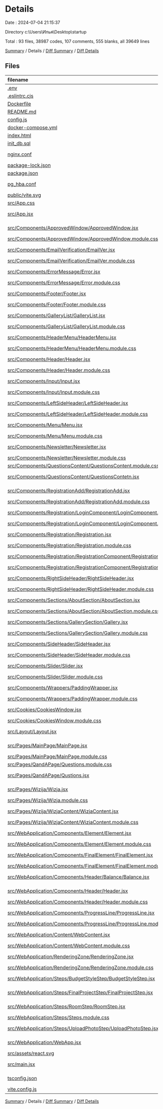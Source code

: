 # Details

Date : 2024-07-04 21:15:37

Directory c:\\Users\\Илья\\Desktop\\startup

Total : 93 files,  38987 codes, 107 comments, 555 blanks, all 39649 lines

[Summary](results.md) / Details / [Diff Summary](diff.md) / [Diff Details](diff-details.md)

## Files
| filename | language | code | comment | blank | total |
| :--- | :--- | ---: | ---: | ---: | ---: |
| [.env](/.env) | Properties | 18 | 12 | 32 | 62 |
| [.eslintrc.cjs](/.eslintrc.cjs) | JavaScript | 21 | 0 | 1 | 22 |
| [Dockerfile](/Dockerfile) | dockerfile | 9 | 2 | 2 | 13 |
| [README.md](/README.md) | Markdown | 8 | 0 | 3 | 11 |
| [config.js](/config.js) | JavaScript | 5 | 2 | 1 | 8 |
| [docker-compose.yml](/docker-compose.yml) | YAML | 90 | 60 | 12 | 162 |
| [index.html](/index.html) | HTML | 13 | 0 | 1 | 14 |
| [init_db.sql](/init_db.sql) | SQL | 30 | 6 | 7 | 43 |
| [nginx.conf](/nginx.conf) | NGINX Conf | 16 | 0 | 7 | 23 |
| [package-lock.json](/package-lock.json) | JSON | 34,405 | 0 | 1 | 34,406 |
| [package.json](/package.json) | JSON | 43 | 0 | 1 | 44 |
| [pg_hba.conf](/pg_hba.conf) | NGINX Conf | 1 | 1 | 1 | 3 |
| [public/vite.svg](/public/vite.svg) | XML | 1 | 0 | 0 | 1 |
| [src/App.css](/src/App.css) | CSS | 35 | 0 | 3 | 38 |
| [src/App.jsx](/src/App.jsx) | JavaScript JSX | 22 | 0 | 2 | 24 |
| [src/Components/ApprovedWindow/ApprovedWindow.jsx](/src/Components/ApprovedWindow/ApprovedWindow.jsx) | JavaScript JSX | 34 | 0 | 7 | 41 |
| [src/Components/ApprovedWindow/ApprovedWindow.module.css](/src/Components/ApprovedWindow/ApprovedWindow.module.css) | CSS | 80 | 0 | 16 | 96 |
| [src/Components/EmailVerification/EmailVer.jsx](/src/Components/EmailVerification/EmailVer.jsx) | JavaScript JSX | 36 | 0 | 9 | 45 |
| [src/Components/EmailVerification/EmailVer.module.css](/src/Components/EmailVerification/EmailVer.module.css) | CSS | 0 | 0 | 1 | 1 |
| [src/Components/ErrorMessage/Error.jsx](/src/Components/ErrorMessage/Error.jsx) | JavaScript JSX | 6 | 0 | 3 | 9 |
| [src/Components/ErrorMessage/Error.module.css](/src/Components/ErrorMessage/Error.module.css) | CSS | 18 | 0 | 2 | 20 |
| [src/Components/Footer/Footer.jsx](/src/Components/Footer/Footer.jsx) | JavaScript JSX | 72 | 0 | 5 | 77 |
| [src/Components/Footer/Footer.module.css](/src/Components/Footer/Footer.module.css) | CSS | 155 | 0 | 21 | 176 |
| [src/Components/GalleryList/GalleryList.jsx](/src/Components/GalleryList/GalleryList.jsx) | JavaScript JSX | 19 | 0 | 5 | 24 |
| [src/Components/GalleryList/GalleryList.module.css](/src/Components/GalleryList/GalleryList.module.css) | CSS | 37 | 0 | 4 | 41 |
| [src/Components/HeaderMenu/HeaderMenu.jsx](/src/Components/HeaderMenu/HeaderMenu.jsx) | JavaScript JSX | 34 | 0 | 4 | 38 |
| [src/Components/HeaderMenu/HeaderMenu.module.css](/src/Components/HeaderMenu/HeaderMenu.module.css) | CSS | 26 | 0 | 5 | 31 |
| [src/Components/Header/Header.jsx](/src/Components/Header/Header.jsx) | JavaScript JSX | 87 | 0 | 10 | 97 |
| [src/Components/Header/Header.module.css](/src/Components/Header/Header.module.css) | CSS | 44 | 0 | 5 | 49 |
| [src/Components/Input/Input.jsx](/src/Components/Input/Input.jsx) | JavaScript JSX | 118 | 0 | 14 | 132 |
| [src/Components/Input/Input.module.css](/src/Components/Input/Input.module.css) | CSS | 151 | 0 | 11 | 162 |
| [src/Components/LeftSideHeader/LeftSideHeader.jsx](/src/Components/LeftSideHeader/LeftSideHeader.jsx) | JavaScript JSX | 17 | 0 | 1 | 18 |
| [src/Components/LeftSideHeader/LeftSideHeader.module.css](/src/Components/LeftSideHeader/LeftSideHeader.module.css) | CSS | 16 | 0 | 5 | 21 |
| [src/Components/Menu/Menu.jsx](/src/Components/Menu/Menu.jsx) | JavaScript JSX | 104 | 0 | 8 | 112 |
| [src/Components/Menu/Menu.module.css](/src/Components/Menu/Menu.module.css) | CSS | 93 | 0 | 11 | 104 |
| [src/Components/Newsletter/Newsletter.jsx](/src/Components/Newsletter/Newsletter.jsx) | JavaScript JSX | 25 | 0 | 8 | 33 |
| [src/Components/Newsletter/Newsletter.module.css](/src/Components/Newsletter/Newsletter.module.css) | CSS | 46 | 1 | 5 | 52 |
| [src/Components/QuestionsContent/QuestionsContent.module.css](/src/Components/QuestionsContent/QuestionsContent.module.css) | CSS | 36 | 1 | 6 | 43 |
| [src/Components/QuestionsContent/QuestionsContetn.jsx](/src/Components/QuestionsContent/QuestionsContetn.jsx) | JavaScript JSX | 18 | 0 | 3 | 21 |
| [src/Components/RegistrationAdd/RegistrationAdd.jsx](/src/Components/RegistrationAdd/RegistrationAdd.jsx) | JavaScript JSX | 16 | 0 | 2 | 18 |
| [src/Components/RegistrationAdd/RegistrationAdd.module.css](/src/Components/RegistrationAdd/RegistrationAdd.module.css) | CSS | 56 | 0 | 2 | 58 |
| [src/Components/Registration/LoginComponent/LoginComponent.jsx](/src/Components/Registration/LoginComponent/LoginComponent.jsx) | JavaScript JSX | 111 | 0 | 13 | 124 |
| [src/Components/Registration/LoginComponent/LoginComponent.module.css](/src/Components/Registration/LoginComponent/LoginComponent.module.css) | CSS | 118 | 0 | 7 | 125 |
| [src/Components/Registration/Registration.jsx](/src/Components/Registration/Registration.jsx) | JavaScript JSX | 51 | 0 | 5 | 56 |
| [src/Components/Registration/Registration.module.css](/src/Components/Registration/Registration.module.css) | CSS | 74 | 0 | 8 | 82 |
| [src/Components/Registration/RegistrationComponent/RegistrationComponent.jsx](/src/Components/Registration/RegistrationComponent/RegistrationComponent.jsx) | JavaScript JSX | 186 | 0 | 15 | 201 |
| [src/Components/Registration/RegistrationComponent/RegistrationComponent.module.css](/src/Components/Registration/RegistrationComponent/RegistrationComponent.module.css) | CSS | 52 | 0 | 7 | 59 |
| [src/Components/RightSideHeader/RightSideHeader.jsx](/src/Components/RightSideHeader/RightSideHeader.jsx) | JavaScript JSX | 97 | 0 | 10 | 107 |
| [src/Components/RightSideHeader/RightSideHeader.module.css](/src/Components/RightSideHeader/RightSideHeader.module.css) | CSS | 160 | 0 | 13 | 173 |
| [src/Components/Sections/AboutSection/AboutSection.jsx](/src/Components/Sections/AboutSection/AboutSection.jsx) | JavaScript JSX | 58 | 0 | 3 | 61 |
| [src/Components/Sections/AboutSection/AboutSection.module.css](/src/Components/Sections/AboutSection/AboutSection.module.css) | CSS | 105 | 0 | 13 | 118 |
| [src/Components/Sections/GallerySection/Gallery.jsx](/src/Components/Sections/GallerySection/Gallery.jsx) | JavaScript JSX | 22 | 0 | 5 | 27 |
| [src/Components/Sections/GallerySection/Gallery.module.css](/src/Components/Sections/GallerySection/Gallery.module.css) | CSS | 29 | 0 | 1 | 30 |
| [src/Components/SideHeader/SideHeader.jsx](/src/Components/SideHeader/SideHeader.jsx) | JavaScript JSX | 55 | 0 | 7 | 62 |
| [src/Components/SideHeader/SideHeader.module.css](/src/Components/SideHeader/SideHeader.module.css) | CSS | 79 | 0 | 8 | 87 |
| [src/Components/Slider/Slider.jsx](/src/Components/Slider/Slider.jsx) | JavaScript JSX | 106 | 0 | 10 | 116 |
| [src/Components/Slider/Slider.module.css](/src/Components/Slider/Slider.module.css) | CSS | 62 | 7 | 7 | 76 |
| [src/Components/Wrappers/PaddingWrapper.jsx](/src/Components/Wrappers/PaddingWrapper.jsx) | JavaScript JSX | 63 | 0 | 10 | 73 |
| [src/Components/Wrappers/PaddingWrapper.module.css](/src/Components/Wrappers/PaddingWrapper.module.css) | CSS | 0 | 0 | 1 | 1 |
| [src/Cookies/CookiesWindow.jsx](/src/Cookies/CookiesWindow.jsx) | JavaScript JSX | 112 | 0 | 13 | 125 |
| [src/Cookies/CookiesWindow.module.css](/src/Cookies/CookiesWindow.module.css) | CSS | 174 | 1 | 14 | 189 |
| [src/Layout/Layout.jsx](/src/Layout/Layout.jsx) | JavaScript JSX | 35 | 0 | 6 | 41 |
| [src/Pages/MainPage/MainPage.jsx](/src/Pages/MainPage/MainPage.jsx) | JavaScript JSX | 21 | 0 | 5 | 26 |
| [src/Pages/MainPage/MainPage.module.css](/src/Pages/MainPage/MainPage.module.css) | CSS | 0 | 0 | 1 | 1 |
| [src/Pages/QandAPage/Questions.module.css](/src/Pages/QandAPage/Questions.module.css) | CSS | 35 | 1 | 4 | 40 |
| [src/Pages/QandAPage/Qustions.jsx](/src/Pages/QandAPage/Qustions.jsx) | JavaScript JSX | 280 | 0 | 4 | 284 |
| [src/Pages/Wizija/Wizja.jsx](/src/Pages/Wizija/Wizja.jsx) | JavaScript JSX | 104 | 0 | 4 | 108 |
| [src/Pages/Wizija/Wizja.module.css](/src/Pages/Wizija/Wizja.module.css) | CSS | 0 | 0 | 1 | 1 |
| [src/Pages/Wizija/WizjaContent/WizjaContent.jsx](/src/Pages/Wizija/WizjaContent/WizjaContent.jsx) | JavaScript JSX | 32 | 0 | 3 | 35 |
| [src/Pages/Wizija/WizjaContent/WizjaContent.module.css](/src/Pages/Wizija/WizjaContent/WizjaContent.module.css) | CSS | 90 | 1 | 16 | 107 |
| [src/WebApplication/Components/Element/Element.jsx](/src/WebApplication/Components/Element/Element.jsx) | JavaScript JSX | 12 | 0 | 2 | 14 |
| [src/WebApplication/Components/Element/Element.module.css](/src/WebApplication/Components/Element/Element.module.css) | CSS | 41 | 0 | 8 | 49 |
| [src/WebApplication/Components/FinalElement/FinalElement.jsx](/src/WebApplication/Components/FinalElement/FinalElement.jsx) | JavaScript JSX | 9 | 0 | 4 | 13 |
| [src/WebApplication/Components/FinalElement/FinalElement.module.css](/src/WebApplication/Components/FinalElement/FinalElement.module.css) | CSS | 0 | 0 | 1 | 1 |
| [src/WebApplication/Components/Header/Balance/Balance.jsx](/src/WebApplication/Components/Header/Balance/Balance.jsx) | JavaScript JSX | 10 | 0 | 3 | 13 |
| [src/WebApplication/Components/Header/Header.jsx](/src/WebApplication/Components/Header/Header.jsx) | JavaScript JSX | 33 | 0 | 5 | 38 |
| [src/WebApplication/Components/Header/Header.module.css](/src/WebApplication/Components/Header/Header.module.css) | CSS | 54 | 2 | 7 | 63 |
| [src/WebApplication/Components/ProgressLine/ProgressLine.jsx](/src/WebApplication/Components/ProgressLine/ProgressLine.jsx) | JavaScript JSX | 9 | 0 | 4 | 13 |
| [src/WebApplication/Components/ProgressLine/ProgressLine.module.css](/src/WebApplication/Components/ProgressLine/ProgressLine.module.css) | CSS | 0 | 0 | 1 | 1 |
| [src/WebApplication/Content/WebContent.jsx](/src/WebApplication/Content/WebContent.jsx) | JavaScript JSX | 13 | 0 | 4 | 17 |
| [src/WebApplication/Content/WebContent.module.css](/src/WebApplication/Content/WebContent.module.css) | CSS | 3 | 1 | 1 | 5 |
| [src/WebApplication/RenderingZone/RenderingZone.jsx](/src/WebApplication/RenderingZone/RenderingZone.jsx) | JavaScript JSX | 95 | 7 | 14 | 116 |
| [src/WebApplication/RenderingZone/RenderingZone.module.css](/src/WebApplication/RenderingZone/RenderingZone.module.css) | CSS | 11 | 0 | 1 | 12 |
| [src/WebApplication/Steps/BudgetStyleStep/BudgetStyleStep.jsx](/src/WebApplication/Steps/BudgetStyleStep/BudgetStyleStep.jsx) | JavaScript JSX | 52 | 1 | 8 | 61 |
| [src/WebApplication/Steps/FinalProjectStep/FinalProjectStep.jsx](/src/WebApplication/Steps/FinalProjectStep/FinalProjectStep.jsx) | JavaScript JSX | 20 | 0 | 3 | 23 |
| [src/WebApplication/Steps/RoomStep/RoomStep.jsx](/src/WebApplication/Steps/RoomStep/RoomStep.jsx) | JavaScript JSX | 31 | 0 | 4 | 35 |
| [src/WebApplication/Steps/Steps.module.css](/src/WebApplication/Steps/Steps.module.css) | CSS | 99 | 0 | 9 | 108 |
| [src/WebApplication/Steps/UploadPhotoStep/UploadPhotoStep.jsx](/src/WebApplication/Steps/UploadPhotoStep/UploadPhotoStep.jsx) | JavaScript JSX | 52 | 0 | 5 | 57 |
| [src/WebApplication/WebApp.jsx](/src/WebApplication/WebApp.jsx) | JavaScript JSX | 29 | 0 | 5 | 34 |
| [src/assets/react.svg](/src/assets/react.svg) | XML | 1 | 0 | 0 | 1 |
| [src/main.jsx](/src/main.jsx) | JavaScript JSX | 8 | 0 | 2 | 10 |
| [tsconfig.json](/tsconfig.json) | JSON with Comments | 20 | 0 | 1 | 21 |
| [vite.config.js](/vite.config.js) | JavaScript | 13 | 1 | 2 | 16 |

[Summary](results.md) / Details / [Diff Summary](diff.md) / [Diff Details](diff-details.md)